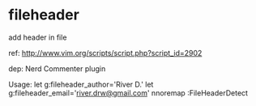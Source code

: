 # fileheader
add header in file

ref: http://www.vim.org/scripts/script.php?script_id=2902

dep: Nerd Commenter plugin

Usage:
let g:fileheader_author='River D.'
let g:fileheader_email='river.drw@gmail.com'
nnoremap <F4> :FileHeaderDetect<cr>
